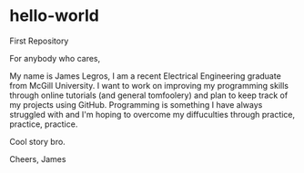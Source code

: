 # hello-world
First Repository

For anybody who cares,

My name is James Legros, I am a recent Electrical Engineering graduate from McGill University. I want to work on improving my programming skills through online tutorials (and general tomfoolery) and plan to keep track of my projects using GitHub. Programming is something I have always struggled with and I'm hoping to overcome my diffuculties through practice, practice, practice.

Cool story bro.

Cheers,
James
